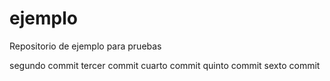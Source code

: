 # ejemplo
Repositorio de ejemplo para pruebas

segundo commit
tercer commit
cuarto commit
quinto commit
sexto commit
